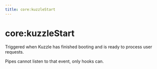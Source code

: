```yaml
---
title: core:kuzzleStart
---
```


# core:kuzzleStart

<SinceBadge version="1.0.0" />

Triggered when Kuzzle has finished booting and is ready to process user requests.

<div class="alert alert-info">Pipes cannot listen to that event, only hooks can.</div>

